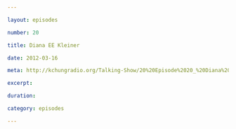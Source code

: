 ```yaml
---

layout: episodes

number: 20

title: Diana EE Kleiner

date: 2012-03-16

meta: http://kchungradio.org/Talking-Show/20%20Episode%2020_%20Diana%20EE%20Kleiner.mp3

excerpt: 

duration: 

category: episodes

---
```


